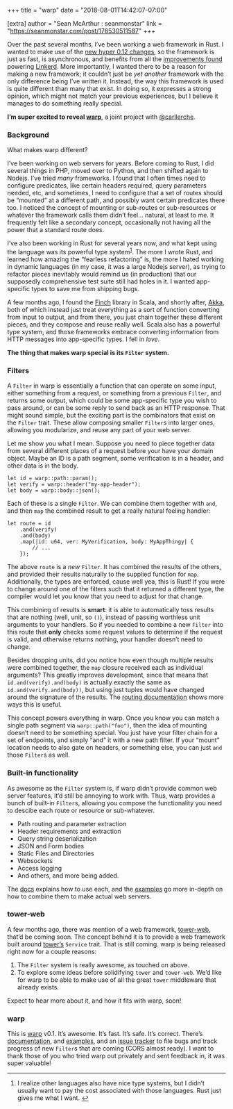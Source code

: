 +++
title = "warp"
date = "2018-08-01T14:42:07-07:00"

[extra]
author = "Sean McArthur : seanmonstar"
link = "https://seanmonstar.com/post/176530511587"
+++
<p>Over the past several months, I&rsquo;ve been working a web framework in Rust. I wanted to make use of the <a href="http://seanmonstar.com/post/174480374517/hyper-v012">new hyper 0.12 changes</a>, so the framework is just as fast, is asynchronous, and benefits from all the <a href="https://twitter.com/seanmonstar/status/1024370108137857031">improvements found</a> powering <a href="https://linkerd.io">Linkerd</a>. More importantly, I wanted there to be a reason for making a new framework; it couldn&rsquo;t just be <em>yet another</em> framework with the only difference being I&rsquo;ve written it. Instead, the way this framework is used is quite different than many that exist. In doing so, it expresses a strong opinion, which might not match your previous experiences, but I believe it manages to do something really special.</p>

<p><strong>I&rsquo;m super excited to reveal <a href="https://crates.io/crates/warp">warp</a></strong>, a joint project with <a href="https://twitter.com/carllerche">@carllerche</a>.</p>

<h3>Background</h3>

<p>What makes warp different?</p>

<p>I&rsquo;ve been working on web servers for years. Before coming to Rust, I did several things in PHP, moved over to Python, and then shifted again to Nodejs. I&rsquo;ve tried <em>many</em> frameworks. I found that I often times need to configure predicates, like certain headers required, query parameters needed, etc, and sometimes, I need to configure that a set of routes should be &ldquo;mounted&rdquo; at a different path, and possibly want certain predicates there too. I noticed the concept of mounting or sub-routes or sub-resources or whatever the framework calls them didn&rsquo;t feel&hellip; natural, at least to me. It frequently felt like a secondary concept, occasionally not having all the power that a standard route does.</p>

<p>I&rsquo;ve also been working in Rust for several years now, and what kept using the language was its powerful type system<sup id="fnref:1"><a href="#fn:1" class="footnote-ref" role="doc-noteref">1</a></sup>. The more I wrote Rust, and learned how amazing the &ldquo;fearless refactoring&rdquo; is, the more I hated working in dynamic languages (in my case, it was a large Nodejs server), as trying to refactor pieces inevitably would remind us (in production) that our supposedly comprehensive test suite still had holes in it. I wanted app-specific types to save me from shipping bugs.</p>

<p>A few months ago, I found the <a href="https://finagle.github.io/finch/">Finch</a> library in Scala, and shortly after, <a href="https://akka.io">Akka</a>, both of which instead just treat everything as a sort of function converting from input to output, and from there, you just chain together these different pieces, and they compose and reuse really well. Scala also has a powerful type system, and those frameworks embrace converting information from HTTP messages into app-specific types. I fell in <em>love</em>.</p>

<p><strong>The thing that makes warp special is its <code>Filter</code> system.</strong></p>

<h3>Filters</h3>

<p>A <code>Filter</code> in warp is essentially a function that can operate on some input, either something from a request, or something from a previous <code>Filter</code>, and returns some output, which could be some app-specific type you wish to pass around, or can be some reply to send back as an HTTP response. That might sound simple, but the exciting part is the combinators that exist on the <code>Filter</code> trait. These allow composing smaller <code>Filter</code>s into larger ones, allowing you modularize, and reuse any part of your web server.</p>

<p>Let me show you what I mean. Suppose you need to piece together data from several different places of a request before your have your domain object. Maybe an ID is a path segment, some verification is in a header, and other data is in the body.</p>

<pre><code class="rust">let id = warp::path::param();
let verify = warp::header("my-app-header");
let body = warp::body::json();
</code></pre>

<p>Each of these is a single <code>Filter</code>. We can combine them together with <code>and</code>, and then <code>map</code> the combined result to get a really natural feeling handler:</p>

<pre><code class="rust">let route = id
    .and(verify)
    .and(body)
    .map(|id: u64, ver: MyVerification, body: MyAppThingy| {
        // ...
    });
</code></pre>

<p>The above <code>route</code> is a <em>new</em> <code>Filter</code>. It has combined the results of the others, and provided their results naturally to the supplied function for <code>map</code>. Additionally, the types are enforced, cause well yea, this is Rust! If you were to change around one of the filters such that it returned a different type, the compiler would let you know that you need to adjust for that change.</p>

<p>This combining of results is <strong>smart</strong>: it is able to automatically toss results that are nothing (well, unit, so <code>()</code>), instead of passing worthless unit arguments to your handlers. So if you needed to combine a new <code>Filter</code> into this route that <strong>only</strong> checks some request values to determine if the request is valid, and otherwise returns nothing, your handler doesn&rsquo;t need to change.</p>

<p>Besides dropping units, did you notice how even though multiple results were combined together, the <code>map</code> closure received each as individual arguments? This greatly improves development, since that means that <code>id.and(verify).and(body)</code> is actually exactly the same as <code>id.and(verify.and(body))</code>, but using just tuples would have changed around the signature of the results. The <a href="https://docs.rs/warp/0.1.*/warp/filters/path/">routing documentation</a> shows more ways this is useful.</p>

<p>This concept powers everything in warp. Once you know you can match a single path segment via <code>warp::path("foo")</code>, then the idea of mounting doesn&rsquo;t need to be something special. You just have your filter chain for a set of endpoints, and simply &ldquo;and&rdquo; it with a new path filter. If your &ldquo;mount&rdquo; location needs to also gate on headers, or something else, you can just <code>and</code> those <code>Filter</code>s as well.</p>

<h3>Built-in functionality</h3>

<p>As awesome as the <code>Filter</code> system is, if warp didn&rsquo;t provide common web server features, it&rsquo;d still be annoying to work with. Thus, warp provides a bunch of built-in <code>Filter</code>s, allowing you compose the functionality you need to descibe each route or resource or sub-whatever.</p>

<ul><li>Path routing and parameter extraction</li>
<li>Header requirements and extraction</li>
<li>Query string deserialization</li>
<li>JSON and Form bodies</li>
<li>Static Files and Directories</li>
<li>Websockets</li>
<li>Access logging</li>
<li>And others, and more being added.</li>
</ul><p>The <a href="https://docs.rs/warp/0.1.*/warp/filters/">docs</a> explains how to use each, and the <a href="https://github.com/seanmonstar/warp/blob/master/examples">examples</a> go more in-depth on how to combine them to make actual web servers.</p>

<h3>tower-web</h3>

<p>A few months ago, there was mention of a web framework, <a href="https://medium.com/@carllerche/announcing-tower-a-library-for-writing-robust-network-services-with-rust-67273f052c40">tower-web</a>, that&rsquo;d be coming soon. The concept behind it is to provide a web framework built around <a href="https://github.com/tower-rs/tower">tower&rsquo;s</a> <code>Service</code> trait. That is still coming. warp is being released right now for a couple reasons:</p>

<ol><li>The <code>Filter</code> system is really awesome, as touched on above.</li>
<li>To explore some ideas before solidifying <code>tower</code> and <code>tower-web</code>. We&rsquo;d like for warp to be able to make use of all the great <code>tower</code> middleware that already exists.</li>
</ol><p>Expect to hear more about it, and how it fits with warp, soon!</p>

<h3>warp</h3>

<p>This is <a href="https://crates.io/crates/warp">warp</a> v0.1. It&rsquo;s awesome. It&rsquo;s fast. It&rsquo;s safe. It&rsquo;s correct. There&rsquo;s <a href="https://docs.rs/warp">documentation</a>, and <a href="https://github.com/seanmonstar/warp/blob/master/examples">examples</a>, and an <a href="https://github.com/seanmonstar/warp/issues">issue tracker</a> to file bugs and track progress of new <code>Filter</code>s that are coming (CORS almost ready). I want to thank those of you who tried warp out privately and sent feedback in, it was super valuable!</p>

<div class="footnotes" role="doc-endnotes">
<hr><ol><li id="fn:1" role="doc-endnote">
<p>I realize other languages also have nice type systems, but I didn&rsquo;t usually want to pay the cost associated with those languages. Rust just gives me what I want. <a href="#fnref:1" class="footnote-backref" role="doc-backlink">↩︎</a></p>
</li>

</ol></div>